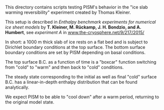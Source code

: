 This directory contains scripts testing PISM's behavior in the "ice
slab warming reversibility" experiment created by Thomas Kleiner.

This setup is described in *Enthalpy benchmark experiments for
numerical ice sheet models* by **T. Kleiner, M. Rückamp, J. H.
Bondzio, and A. Humbert**, see *experiment A* in
www.the-cryosphere.net/9/217/2015/

In short: a 1000 m thick slab of ice rests on a flat bed and is
subject to Dirichlet boundary conditions at the top surface. The
bottom surface boundary conditions are set by PISM depending on basal
conditions.

The top surface B.C. as a function of time is a "boxcar" function
switching from "cold" to "warm" and then back to "cold" conditions.

The steady state corresponding to the initial as well as final "cold"
surface B.C. has a linear-in-depth enthalpy distribution that can be
found analytically.

We expect PISM to be able to "cool down" after a warm period,
returning to the original model state.

